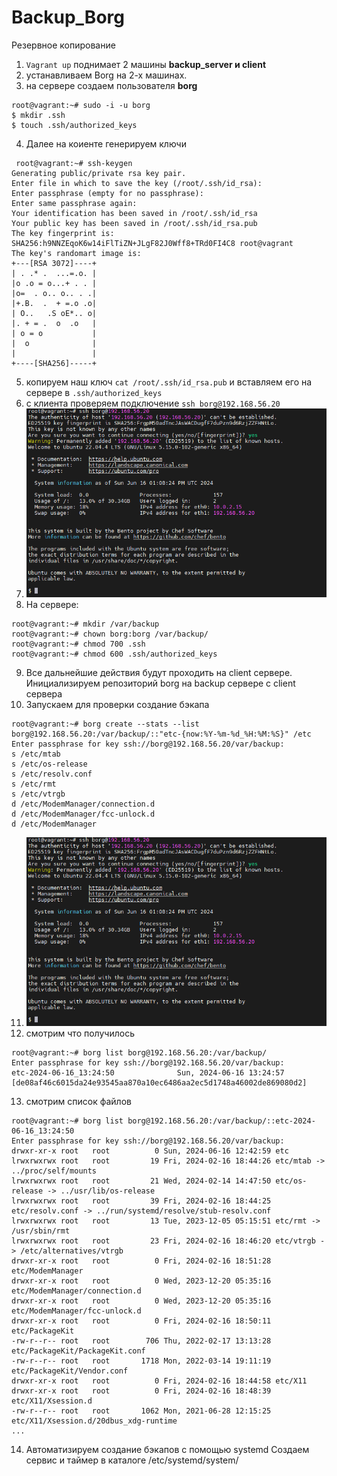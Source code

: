 # Backup_Borg
Резервное копирование 
1. ``` Vagrant up ``` поднимает 2 машины  **backup_server и client**
2. устанавливаем Borg на 2-х машинах.
3. на сервере создаем пользователя **borg**
```
root@vagrant:~# sudo -i -u borg
$ mkdir .ssh
$ touch .ssh/authorized_keys
```
4. Далее на коиенте генерируем ключи
```
 root@vagrant:~# ssh-keygen
Generating public/private rsa key pair.
Enter file in which to save the key (/root/.ssh/id_rsa):
Enter passphrase (empty for no passphrase):
Enter same passphrase again:
Your identification has been saved in /root/.ssh/id_rsa
Your public key has been saved in /root/.ssh/id_rsa.pub
The key fingerprint is:
SHA256:h9NNZEqoK6w14iFlTiZN+JLgF82J0Wff8+TRd0FI4C8 root@vagrant
The key's randomart image is:
+---[RSA 3072]----+
| . .* .  ...=.o. |
|o .o = o...+ . . |
|o=  . o.. o.. . .|
|+.B.  .  + =.o .o|
| O..   .S oE*.. o|
|. + = .  o  .o   |
| o = o           |
|  o              |
|                 |
+----[SHA256]-----+
```
5.  копируем наш ключ ``` cat /root/.ssh/id_rsa.pub ```  и вставляем его на сервере в ``` .ssh/authorized_keys ```
6. с клиента проверяем подключение ``` ssh borg@192.168.56.20 ```
7. ![alt text](./Pictures/1.png)
8.  На сервере:
```
root@vagrant:~# mkdir /var/backup
root@vagrant:~# chown borg:borg /var/backup/
root@vagrant:~# chmod 700 .ssh
root@vagrant:~# chmod 600 .ssh/authorized_keys
```
9. Все дальнейшие действия будут проходить на client сервере. Инициализируем репозиторий borg на backup сервере с client сервера
10. Запускаем для проверки создание бэкапа
```
root@vagrant:~# borg create --stats --list borg@192.168.56.20:/var/backup/::"etc-{now:%Y-%m-%d_%H:%M:%S}" /etc
Enter passphrase for key ssh://borg@192.168.56.20/var/backup:
s /etc/mtab
s /etc/os-release
s /etc/resolv.conf
s /etc/rmt
s /etc/vtrgb
d /etc/ModemManager/connection.d
d /etc/ModemManager/fcc-unlock.d
d /etc/ModemManager
```
11. ![alt text](./Pictures/1.png)
12. смотрим что получилось
```
root@vagrant:~# borg list borg@192.168.56.20:/var/backup/
Enter passphrase for key ssh://borg@192.168.56.20/var/backup:
etc-2024-06-16_13:24:50              Sun, 2024-06-16 13:24:57 [de08af46c6015da24e93545aa870a10ec6486aa2ec5d1748a46002de869080d2]
```
13.  смотрим список файлов
```
root@vagrant:~# borg list borg@192.168.56.20:/var/backup/::etc-2024-06-16_13:24:50
Enter passphrase for key ssh://borg@192.168.56.20/var/backup:
drwxr-xr-x root   root          0 Sun, 2024-06-16 12:42:59 etc
lrwxrwxrwx root   root         19 Fri, 2024-02-16 18:44:26 etc/mtab -> ../proc/self/mounts
lrwxrwxrwx root   root         21 Wed, 2024-02-14 14:47:50 etc/os-release -> ../usr/lib/os-release
lrwxrwxrwx root   root         39 Fri, 2024-02-16 18:44:25 etc/resolv.conf -> ../run/systemd/resolve/stub-resolv.conf
lrwxrwxrwx root   root         13 Tue, 2023-12-05 05:15:51 etc/rmt -> /usr/sbin/rmt
lrwxrwxrwx root   root         23 Fri, 2024-02-16 18:46:20 etc/vtrgb -> /etc/alternatives/vtrgb
drwxr-xr-x root   root          0 Fri, 2024-02-16 18:51:28 etc/ModemManager
drwxr-xr-x root   root          0 Wed, 2023-12-20 05:35:16 etc/ModemManager/connection.d
drwxr-xr-x root   root          0 Wed, 2023-12-20 05:35:16 etc/ModemManager/fcc-unlock.d
drwxr-xr-x root   root          0 Fri, 2024-02-16 18:50:11 etc/PackageKit
-rw-r--r-- root   root        706 Thu, 2022-02-17 13:13:28 etc/PackageKit/PackageKit.conf
-rw-r--r-- root   root       1718 Mon, 2022-03-14 19:11:19 etc/PackageKit/Vendor.conf
drwxr-xr-x root   root          0 Fri, 2024-02-16 18:44:58 etc/X11
drwxr-xr-x root   root          0 Fri, 2024-02-16 18:48:39 etc/X11/Xsession.d
-rw-r--r-- root   root       1062 Mon, 2021-06-28 12:15:25 etc/X11/Xsession.d/20dbus_xdg-runtime
...
```
14. Автоматизируем создание бэкапов с помощью systemd  Создаем сервис и таймер в каталоге /etc/systemd/system/

 

